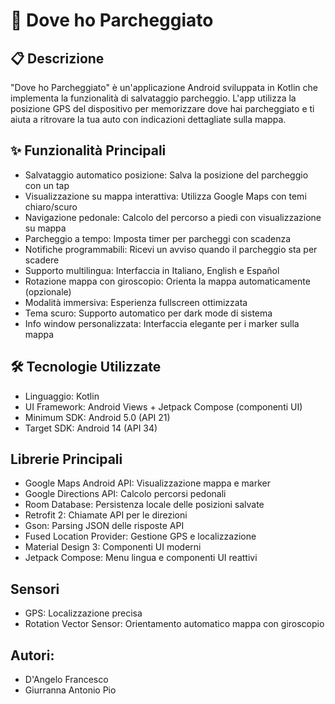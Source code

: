 # 🚗 Dove ho Parcheggiato
## 📋 Descrizione
"Dove ho Parcheggiato" è un'applicazione Android sviluppata in Kotlin che implementa la funzionalità di salvataggio parcheggio. L'app utilizza la posizione GPS del dispositivo per memorizzare dove hai parcheggiato e ti aiuta a ritrovare la tua auto con indicazioni dettagliate sulla mappa.

## ✨ Funzionalità Principali

- Salvataggio automatico posizione: Salva la posizione del parcheggio con un tap
- Visualizzazione su mappa interattiva: Utilizza Google Maps con temi chiaro/scuro
- Navigazione pedonale: Calcolo del percorso a piedi con visualizzazione su mappa
- Parcheggio a tempo: Imposta timer per parcheggi con scadenza
- Notifiche programmabili: Ricevi un avviso quando il parcheggio sta per scadere
- Supporto multilingua: Interfaccia in Italiano, English e Español
- Rotazione mappa con giroscopio: Orienta la mappa automaticamente (opzionale)
- Modalità immersiva: Esperienza fullscreen ottimizzata
- Tema scuro: Supporto automatico per dark mode di sistema
- Info window personalizzata: Interfaccia elegante per i marker sulla mappa

## 🛠️ Tecnologie Utilizzate

- Linguaggio: Kotlin
- UI Framework: Android Views + Jetpack Compose (componenti UI)
- Minimum SDK: Android 5.0 (API 21)
- Target SDK: Android 14 (API 34)

## Librerie Principali

- Google Maps Android API: Visualizzazione mappa e marker
- Google Directions API: Calcolo percorsi pedonali
- Room Database: Persistenza locale delle posizioni salvate
- Retrofit 2: Chiamate API per le direzioni
- Gson: Parsing JSON delle risposte API
- Fused Location Provider: Gestione GPS e localizzazione
- Material Design 3: Componenti UI moderni
- Jetpack Compose: Menu lingua e componenti UI reattivi

## Sensori

- GPS: Localizzazione precisa
- Rotation Vector Sensor: Orientamento automatico mappa con giroscopio

## Autori:
- D'Angelo Francesco
- Giurranna Antonio Pio
